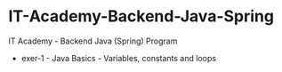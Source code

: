 # IT-Academy-Backend-Java-Spring

IT Academy - Backend Java (Spring) Program

- exer-1 - Java Basics - Variables, constants and loops
